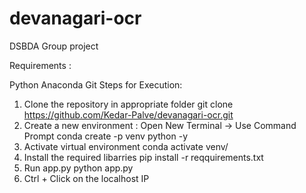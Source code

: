 # devanagari-ocr
DSBDA Group project

Requirements :

Python
Anaconda
Git
Steps for Execution:

1. Clone the repository in appropriate folder
git clone https://github.com/Kedar-Palve/devanagari-ocr.git
2. Create a new environment : Open New Terminal -> Use Command Prompt
conda create -p venv python -y
3. Activate virtual environment
conda activate venv/
4. Install the required libarries
pip install -r reqquirements.txt
5. Run app.py
python app.py
6. Ctrl + Click on the localhost IP
